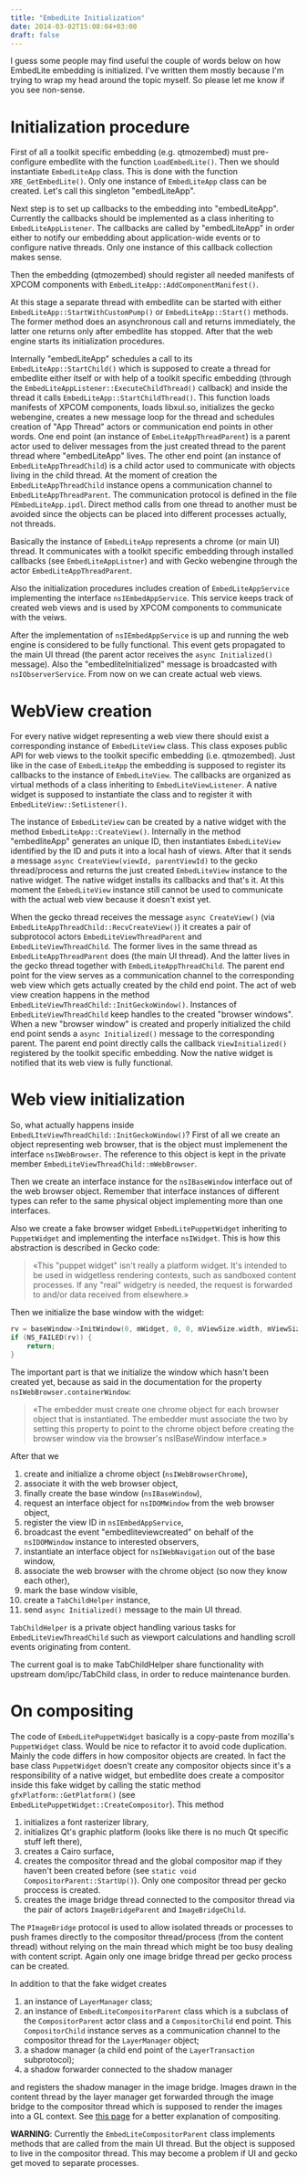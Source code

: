 ```yaml
---
title: "EmbedLite Initialization"
date: 2014-03-02T15:08:04+03:00
draft: false
---
```


I guess some people may find useful the couple of words below on how
EmbedLite embedding is initialized. I've written them mostly because I'm trying
to wrap my head around the topic myself. So please let me know if you see non-sense.

<!--more-->

Initialization procedure
========================

First of all a toolkit specific embedding (e.g. qtmozembed) must pre-configure
embedlite with the function `LoadEmbedLite()`. Then we should instantiate
`EmbedLiteApp` class. This is done with the function `XRE_GetEmbedLite()`.
Only one instance of `EmbedLiteApp` class can be created. Let's call this
singleton "embedLiteApp".

Next step is to set up callbacks to the embedding into "embedLiteApp". Currently
the callbacks should be implemented as a class inheriting to
`EmbedLiteAppListener`. The callbacks are called by "embedLiteApp" in order
either to notify our embedding about application-wide events or to configure
native threads. Only one instance of this callback collection makes sense.

Then the embedding (qtmozembed) should register all needed manifests of XPCOM
components with `EmbedLiteApp::AddComponentManifest()`.

At this stage a separate thread with embedlite can be started with either
`EmbedLiteApp::StartWithCustomPump()` or `EmbedLiteApp::Start()` methods.
The former method does an asynchronous call and returns immediately, the latter
one returns only after embedlite has stopped. After that the web engine starts
its initialization procedures.

Internally "embedLiteApp" schedules a call to its `EmbedLiteApp::StartChild()`
which is supposed to create a thread for embedlite either itself or with help
of a toolkit specific embedding (through the
`EmbedLiteAppListener::ExecuteChildThread()` callback) and inside the thread
it calls `EmbedLiteApp::StartChildThread()`. This function
loads manifests of XPCOM components, loads libxul.so, initializes the gecko
webengine, creates a new message loop for the thread and schedules creation of
"App Thread" actors or communication end points in other words. One end point
(an instance of `EmbeLiteAppThreadParent`) is a parent actor used to deliver
messages from the just created thread to the parent thread where "embedLiteApp"
lives. The other end point (an instance of `EmbedLiteAppThreadChild`) is a
child actor used to communicate with objects living in the child thread. At the
moment of creation the `EmbedLiteAppThreadChild` instance opens a communication
channel to `EmbedLiteAppThreadParent`. The communication protocol is defined
in the file `PEmbedLiteApp.ipdl`. Direct method calls from one thread to another
must be avoided since the objects can be placed into different processes actually,
not threads.

Basically the instance of `EmbedLiteApp` represents a chrome (or main UI) thread.
It communicates with a toolkit specific embedding through installed callbacks
(see `EmbedLiteAppListner`) and with Gecko webengine through the actor
`EmbedLiteAppThreadParent`.

Also the initialization procedures includes creation of `EmbedLiteAppService`
implementing the interface `nsIEmbedAppService`. This service keeps track of
created web views and is used by XPCOM components to communicate with the veiws.

After the implementation of `nsIEmbedAppService` is up and running the web
engine is considered to be fully functional. This event gets propagated to
the main UI thread (the parent actor receives the `async Initialized()`
message). Also the "embedliteInitialized" message is broadcasted with
`nsIObserverService`. From now on we can create actual web views.

WebView creation
================

For every native widget representing a web view there should exist a corresponding
instance of `EmbedLiteView` class. This class exposes public API for web views
to the toolkit specific embedding (i.e. qtmozembed). Just like in the case of
`EmbedLiteApp` the embedding is supposed to register its callbacks to the
instance of `EmbedLiteView`. The callbacks are organized as virtual methods
of a class inheriting to `EmbedLiteViewListener`. A native widget is supposed
to instantiate the class and to register it with `EmbedLiteView::SetListener()`.

The instance of `EmbedLiteView` can be created by a native widget with the
method `EmbedLiteApp::CreateView()`. Internally in the method "embedliteApp"
generates an unique ID, then instantiates `EmbedLiteView` identified by the ID
and puts it into a local hash of views. After that it sends a message
`async CreateView(viewId, parentViewId)` to the gecko thread/process and returns
the just created `EmbedLiteView` instance to the native widget. The native
widget installs its callbacks and that's it. At this moment the `EmbedLiteView`
instance still cannot be used to communicate with the actual web view because it
doesn't exist yet.

When the gecko thread receives the message `async CreateView()` (via
`EmbedLiteAppThreadChild::RecvCreateView()`) it creates a pair of subprotocol
actors `EmbedLiteViewThreadParent` and `EmbedLiteViewThreadChild`. The former
lives in the same thread as `EmbedLiteAppThreadParent` does (the main UI
thread). And the latter lives in the gecko thread together with
`EmbedLiteAppThreadChild`. The parent end point for the view serves as
a communication channel to the corresponding web view which gets actually
created by the child end point. The act of web view creation happens in the
method `EmbedLiteViewThreadChild::InitGeckoWindow()`. Instances of
`EmbedLiteViewThreadChild` keep handles to the created "browser windows".
When a new "browser window" is created and properly initialized the child
end point sends a `async Initialized()` message to the corresponding parent.
The parent end point directly calls the callback `ViewInitialized()` registered
by the toolkit specific embedding. Now the native widget is notified that
its web view is fully functional.

Web view initialization
=======================

So, what actually happens inside `EmbedLIteViewThreadChild::InitGeckoWindow()`?
First of all we create an object representing web browser, that is the object must
implemenent the interface `nsIWebBrowser`. The reference to this object is kept
in the private member `EmbedLiteViewThreadChild::mWebBrowser`.

Then we create an interface instance for the `nsIBaseWindow` interface out of the
web browser object. Remember that interface instances of different types can
refer to the same physical object implementing more than one interfaces.

Also we create a fake browser widget `EmbedLitePuppetWidget` inheriting to
`PuppetWidget` and implementing the interface `nsIWidget`. This is how this
abstraction is described in Gecko code:

> &laquo;This "puppet widget" isn't really a platform widget.  It's intended
> to be used in widgetless rendering contexts, such as sandboxed
> content processes.  If any "real" widgetry is needed, the request
> is forwarded to and/or data received from elsewhere.&raquo;

Then we initialize the base window with the widget:

```c++
rv = baseWindow->InitWindow(0, mWidget, 0, 0, mViewSize.width, mViewSize.height);
if (NS_FAILED(rv)) {
    return;
}
```

The important part is that we initialize the window which hasn't been created
yet, because as said in the documentation for the property
`nsIWebBrowser.containerWindow`:

> &laquo;The embedder must create one chrome object for each browser object that
> is instantiated. The embedder must associate the two by setting this
> property to point to the chrome object before creating the browser
> window via the browser's nsIBaseWindow interface.&raquo;

After that we

1. create and initialize a chrome object (`nsIWebBrowserChrome`),
2. associate it with the web browser object,
3. finally create the base window (`nsIBaseWindow`),
4. request an interface object for `nsIDOMWindow` from the web browser object,
5. register the view ID in `nsIEmbedAppService`,
6. broadcast the event "embedliteviewcreated" on behalf of the `nsIDOMWindow`
   instance to interested observers,
7. instantiate an interface object for `nsIWebNavigation` out of the base
   window,
8. associate the web browser with the chrome object (so now they know each
   other),
9. mark the base window visible,
10. create a `TabChildHelper` instance,
11. send `async Initialized()` message to the main UI thread.

`TabChildHelper` is a private object handling various tasks for `EmbedLiteViewThreadChild`
such as viewport calculations and handling scroll events originating from
content.

The current goal is to make TabChildHelper share functionality with upstream
dom/ipc/TabChild class, in order to reduce maintenance burden.

On compositing
==============

The code of `EmbedLitePuppetWidget` basically is a copy-paste from mozilla's
`PuppetWidget` class. Would be nice to refactor it to avoid code duplication.
Mainly the code differs in how compositor objects are created. In fact the base
class `PuppetWidget` doesn't create any compositor objects since it's a
responsibility of a native widget, but embedlite does create a compositor
inside this fake widget by calling the static method
`gfxPlatform::GetPlatform()` (see `EmbedLitePuppetWidget::CreateCompositor`).
This method

1. initializes a font rasterizer library,
2. initializes Qt's graphic platform (looks like there is no much Qt specific
   stuff left there),
3. creates a Cairo surface,
4. creates the compositor thread and the global compositor map if they haven't
   been created before (see `static void CompositorParent::StartUp()`).
   Only one compositor thread per gecko proccess is created.
5. creates the image bridge thread connected to the compositor thread via
   the pair of actors `ImageBridgeParent` and `ImageBridgeChild`.

The `PImageBridge` protocol is used to allow isolated threads or processes
to push frames directly to the compositor thread/process (from the content
thread) without relying on the main thread which might be too busy dealing
with content script. Again only one image bridge thread per gecko process
can be created.

In addition to that the fake widget creates

1. an instance of `LayerManager` class;
2. an instance of `EmbedLiteCompositorParent` class which is a subclass of the
   `CompositorParent` actor class and a `CompositorChild` end point. This
   `CompositorChild` instance serves as a communication channel to the
   compositor thread for the `LayerManager` object;
3. a shadow manager (a child end point of the `LayerTransaction` subprotocol);
4. a shadow forwarder connected to the shadow manager

and registers the shadow manager in the image bridge. Images drawn in the content
thread by the layer manager get forwarded through the image bridge to the
compositor thread which is supposed to render the images into a GL context.
See [this page](https://wiki.mozilla.org/Gecko:Overview#Graphics) for a better
explanation of compositing.

**WARNING**: Currently the `EmbedLiteCompositorParent` class implements methods that are
called from the main UI thread. But the object is supposed to live in the
compositor thread. This may become a problem if UI and gecko get moved to
separate processes.
